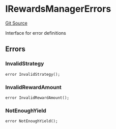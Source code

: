 # IRewardsManagerErrors
[Git Source](https://github.com/Level-Money/contracts/blob/8e1575e7e26fdc58ac15be6578d36ba7aa02390c/src/v2/interfaces/level/IRewardsManager.sol)

Interface for error definitions


## Errors
### InvalidStrategy

```solidity
error InvalidStrategy();
```

### InvalidRewardAmount

```solidity
error InvalidRewardAmount();
```

### NotEnoughYield

```solidity
error NotEnoughYield();
```

